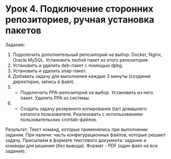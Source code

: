 # Урок 4. Подключение сторонних репозиториев, ручная установка пакетов

Задание:
1. Подключить дополнительный репозиторий на выбор: Docker, Nginx, Oracle MySQL. Установить любой пакет из этого репозитория.
2. Установить и удалить deb-пакет с помощью dpkg.
3. Установить и удалить snap-пакет.
4. Добавить задачу для выполнения каждые 3 минуты (создание директории, запись в файл).
5. * Подключить PPA-репозиторий на выбор. Установить из него пакет. Удалить PPA из системы.
6. * Создать задачу резервного копирования (tar) домашнего каталога пользователя. Реализовать с использованием пользовательских crontab-файлов.

Результат:
Текст команд, которые применялись при выполнении задания. При наличи: часть конфигурационных файлов, которые решают задачу. Присылаем в формате текстового документа: задание и команды для решения (без вывода). Формат - PDF (один файл на все задания).
